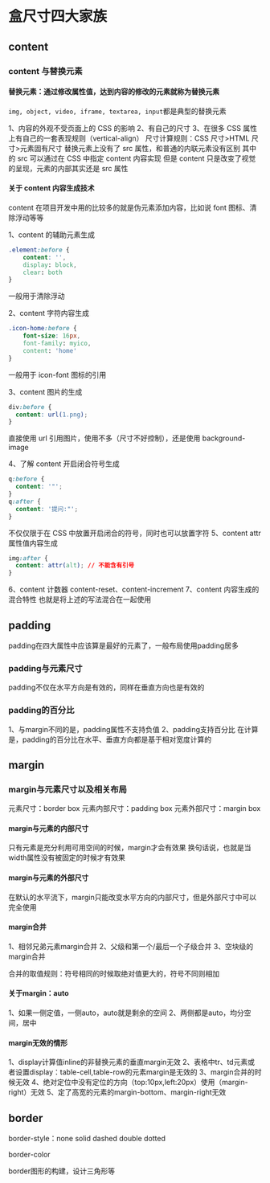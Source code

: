 # 盒尺寸四大家族

## content

### content 与替换元素

#### 替换元素：通过修改属性值，达到内容的修改的元素就称为替换元素

`img, object, video, iframe, textarea, input`都是典型的替换元素

1、内容的外观不受页面上的 CSS 的影响
2、有自己的尺寸
3、在很多 CSS 属性上有自己的一套表现规则（vertical-align）
尺寸计算规则：CSS 尺寸>HTML 尺寸>元素固有尺寸
替换元素上没有了 src 属性，和普通的内联元素没有区别
其中的 src 可以通过在 CSS 中指定 content 内容实现
但是 content 只是改变了视觉的呈现，元素的内部其实还是 src 属性

#### 关于 content 内容生成技术

content 在项目开发中用的比较多的就是伪元素添加内容，比如说 font 图标、清除浮动等等

1、content 的辅助元素生成

```css
.element:before {
    content: '',
    display: block,
    clear: both
}
```

一般用于清除浮动

2、content 字符内容生成

```css
.icon-home:before {
    font-size: 16px,
    font-family: myico,
    content: 'home'
}
```

一般用于 icon-font 图标的引用

3、content 图片的生成

```css
div:before {
  content: url(1.png);
}
```

直接使用 url 引用图片，使用不多（尺寸不好控制），还是使用 background-image

4、了解 content 开启闭合符号生成

```css
q:before {
  content: '"';
}
q:after {
  content: '提问:"';
}
```

不仅仅限于在 CSS 中放置开启闭合的符号，同时也可以放置字符
5、content attr 属性值内容生成

```css
img:after {
  content: attr(alt); // 不能含有引号
}
```

6、content 计数器
content-reset、content-increment
7、content 内容生成的混合特性
也就是将上述的写法混合在一起使用

## padding

padding在四大属性中应该算是最好的元素了，一般布局使用padding居多

### padding与元素尺寸

padding不仅在水平方向是有效的，同样在垂直方向也是有效的

### padding的百分比

1、与margin不同的是，padding属性不支持负值
2、padding支持百分比
在计算是，padding的百分比在水平、垂直方向都是基于相对宽度计算的

## margin

### margin与元素尺寸以及相关布局

元素尺寸：border box
元素内部尺寸：padding box
元素外部尺寸：margin box

#### margin与元素的内部尺寸

只有元素是充分利用可用空间的时候，margin才会有效果
换句话说，也就是当width属性没有被固定的时候才有效果

#### margin与元素的外部尺寸

在默认的水平流下，margin只能改变水平方向的内部尺寸，但是外部尺寸中可以完全使用

#### margin合并

1、相邻兄弟元素margin合并
2、父级和第一个/最后一个子级合并
3、空块级的margin合并

合并的取值规则：符号相同的时候取绝对值更大的，符号不同则相加

#### 关于margin：auto

1、如果一侧定值，一侧auto，auto就是剩余的空间
2、两侧都是auto，均分空间，居中

#### margin无效的情形

1、display计算值inline的非替换元素的垂直margin无效
2、表格中tr、td元素或者设置display：table-cell,table-row的元素margin是无效的
3、margin合并的时候无效
4、绝对定位中没有定位的方向（top:10px,left:20px）使用（margin-right）无效
5、定了高宽的元素的margin-bottom、margin-right无效

## border

border-style：none solid dashed double dotted

border-color

border图形的构建，设计三角形等